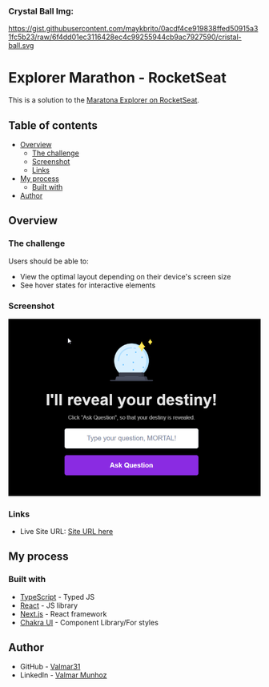 ### Crystal Ball Img:

https://gist.githubusercontent.com/maykbrito/0acdf4ce919838ffed50915a31fc5b23/raw/6f4dd01ec3116428ec4c99255944cb9ac7927590/cristal-ball.svg

# Explorer Marathon - RocketSeat

This is a solution to the [Maratona Explorer on RocketSeat](https://www.rocketseat.com.br/).

## Table of contents

- [Overview](#overview)
  - [The challenge](#the-challenge)
  - [Screenshot](#screenshot)
  - [Links](#links)
- [My process](#my-process)
  - [Built with](#built-with)
- [Author](#author)

## Overview

### The challenge

Users should be able to:

- View the optimal layout depending on their device's screen size
- See hover states for interactive elements

### Screenshot

![Preview Img](./src/Assets/preview.png)

### Links

- Live Site URL: [Site URL here](https://explorer-marathon.vercel.app/)

## My process

### Built with

- [TypeScript](https://www.typescriptlang.org/) - Typed JS
- [React](https://reactjs.org/) - JS library
- [Next.js](https://nextjs.org/) - React framework
- [Chakra UI](https://chakra-ui.com/) - Component Library/For styles

## Author

- GitHub - [Valmar31](https://github.com/Valmar31)
- LinkedIn - [Valmar Munhoz](https://www.linkedin.com/in/valmar-munhoz/)
